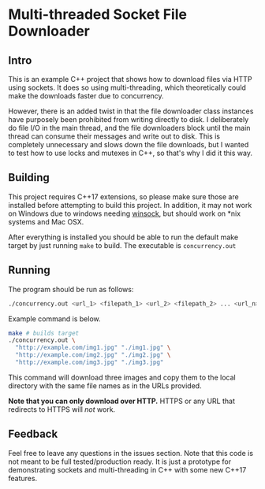 # Multi-threaded Socket File Downloader

## Intro

This is an example C++ project that shows how to download files via
HTTP using sockets. It does so using multi-threading, which theoretically
could make the downloads faster due to concurrency.

However, there is an added twist in that the file downloader class instances
have purposely been prohibited from writing directly to disk. I deliberately do
file I/O in the main thread, and the file downloaders block until the main thread
can consume their messages and write out to disk. This is completely unnecessary
and slows down the file downloads, but I wanted to test how to use locks and mutexes
in C++, so that's why I did it this way.

## Building

This project requires C++17 extensions, so please make sure those are installed
before attempting to build this project. In addition, it may not work on Windows
due to windows needing [winsock](https://docs.microsoft.com/en-us/windows/desktop/winsock/creating-a-basic-winsock-application), but should work on *nix systems and Mac OSX.

After everything is installed you should be able to run the default make target
by just running `make` to build. The executable is `concurrency.out`

## Running

The program should be run as follows:

```sh
./concurrency.out <url_1> <filepath_1> <url_2> <filepath_2> ... <url_n> <filepath_n>
```

Example command is below.

```sh
make # builds target
./concurrency.out \
  "http://example.com/img1.jpg" "./img1.jpg" \
  "http://example.com/img2.jpg" "./img2.jpg" \
  "http://example.com/img3.jpg" "./img3.jpg"
```

This command will download three images and copy them to the local directory with the same file names as in the URLs provided.


**Note that you can only download over HTTP.** HTTPS or any URL that redirects
to HTTPS will *not* work.

## Feedback

Feel free to leave any questions in the issues section. Note that this code is
not meant to be full tested/production ready. It is just a prototype for
demonstrating sockets and multi-threading in C++ with some new C++17 features.
